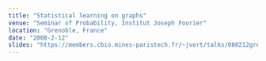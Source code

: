 ```yaml
---
title: "Statistical learning on graphs"
venue: "Seminar of Probability, Institut Joseph Fourier"
location: "Grenoble, France"
date: "2008-2-12"
slides: "https://members.cbio.mines-paristech.fr/~jvert/talks/080212grenoble/grenoble.pdf"
---
```

